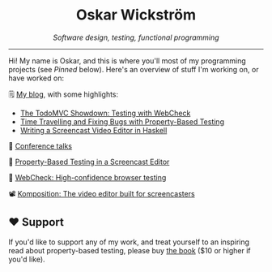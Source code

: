 <center>
<h1>Oskar Wickström</h1>
<p><em>Software design, testing, functional programming</em></p>

<hr />
</center>

Hi! My name is Oskar, and this is where you'll most of my programming
projects (see _Pinned_ below). Here's an overview of stuff I'm working on, or
have worked on:

🗒️ [My blog](https://wickstrom.tech/writing.html), with some highlights:

- [The TodoMVC Showdown: Testing with WebCheck](https://wickstrom.tech/programming/2020/07/02/the-todomvc-showdown-testing-with-webcheck.html)
- [Time Travelling and Fixing Bugs with Property-Based Testing](https://wickstrom.tech/programming/2019/11/17/time-travelling-and-fixing-bugs-with-property-based-testing.html)
- [Writing a Screencast Video Editor in Haskell](https://wickstrom.tech/programming/2018/10/26/writing-a-screencast-video-editor-in-haskell.html)

🎤 [Conference talks](https://wickstrom.tech/talks.html)

📖 [Property-Based Testing in a Screencast Editor](https://leanpub.com/property-based-testing-in-a-screencast-editor)

🧪 [WebCheck: High-confidence browser testing](https://webcheck.tools/)

📽️ [Komposition: The video editor built for screencasters](https://owickstrom.github.io/komposition/)

## ❤️ Support

If you'd like to support any of my work, and treat yourself to an inspiring
read about property-based testing, please buy [the book](https://leanpub.com/property-based-testing-in-a-screencast-editor) ($10 or higher if you'd like).